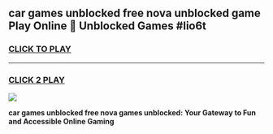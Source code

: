 
## car games unblocked free nova unblocked game Play Online 👋 Unblocked Games #lio6t
<h3>
<a href="https://premium.freeplayer.one?title=car_games_unblocked_free_nova&ref=21F">CLICK TO PLAY</a></h3>
<hr>

<h3>
<a href="https://premium.freeplayer.one?title=car_games_unblocked_free_nova&ref=21F">CLICK 2 PLAY</a>
  
</h3>

<a href="https://premium.freeplayer.one?title=car_games_unblocked_free_nova&ref=21F/"><img src="https://clearcache.store/games.png"></a>


**car games unblocked free nova games unblocked: Your Gateway to Fun and Accessible Online Gaming**

